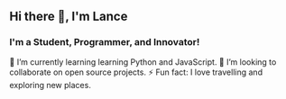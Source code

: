 ## Hi there 👋, I'm Lance

### I'm a Student, Programmer, and Innovator!


🌱 I’m currently learning learning Python and JavaScript.
👯 I’m looking to collaborate on open source projects. 
⚡ Fun fact: I love travelling and exploring new places. 






<!--
**Lance1738/Lance1738** is a ✨ _special_ ✨ repository because its `README.md` (this file) appears on your GitHub profile.

Here are some ideas to get you started:

- 🌱 I’m currently learning learning Python and JavaScript
- 👯 I’m looking to collaborate on ...
- 🤔 I’m looking for help with ...
- 💬 Ask me about ...
- 📫 How to reach me: ...
- 😄 Pronouns: ...
- ⚡ Fun fact: ...
-->
